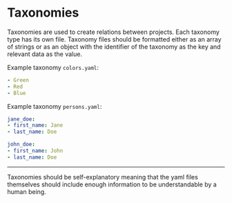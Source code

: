 # Taxonomies
Taxonomies are used to create relations between projects. Each taxonomy type has its own file. Taxonomy files should be formatted either as an array of strings or as an object with the identifier of the taxonomy as the key and relevant data as the value.

Example taxonomy `colors.yaml`:
```yaml
- Green
- Red
- Blue
```

Example taxonomy `persons.yaml`:
```yaml
jane_doe:
- first_name: Jane
- last_name: Doe

john_doe:
- first_name: John
- last_name: Doe
```

---

Taxonomies should be self-explanatory meaning that the yaml files themselves should include enough information to be understandable by a human being.
